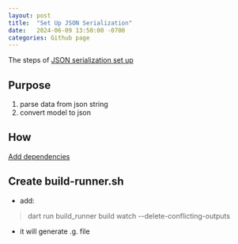 ```yaml
---
layout: post
title:  "Set Up JSON Serialization"
date:   2024-06-09 13:50:00 -0700
categories: Github page
---
```


The steps of [JSON serialization set up](https://docs.flutter.dev/data-and-backend/serialization/json)

## Purpose
1. parse data from json string
2. convert model to json

## How
[Add dependencies](https://pub.dev/packages/json_serializable)

## Create build-runner.sh

- add: 
> dart run build_runner build watch --delete-conflicting-outputs

- it will generate .g. file





